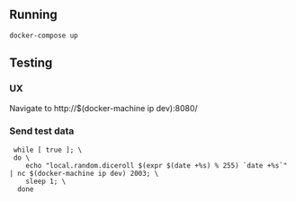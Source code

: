 

## Running

    docker-compose up


## Testing

### UX

Navigate to http://$(docker-machine ip dev):8080/

### Send test data

     while [ true ]; \
     do \
        echo "local.random.diceroll $(expr $(date +%s) % 255) `date +%s`" | nc $(docker-machine ip dev) 2003; \
        sleep 1; \
      done

